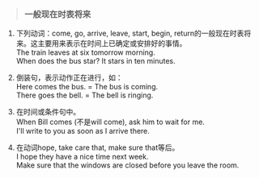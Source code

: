 >### 一般现在时表将来
 	
1. 下列动词：come, go, arrive, leave, start, begin, return的一般现在时表将来。这主要用来表示在时间上已确定或安排好的事情。 <br>
The train leaves at six tomorrow morning. <br>
When does the bus star? It stars in ten minutes.

2. 倒装句，表示动作正在进行，如： <br>
Here comes the bus. = The bus is coming. <br>
There goes the bell. = The bell is ringing.

3. 在时间或条件句中。 <br>
When Bill comes (不是will come), ask him to wait for me. <br>
I'll write to you as soon as I arrive there.

4. 在动词hope, take care that, make sure that等后。 <br>
I hope they have a nice time next week. <br>
Make sure that the windows are closed before you leave the room.